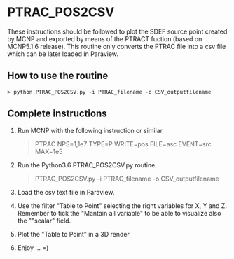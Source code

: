 # PTRAC_POS2CSV
These instructions should be followed to plot the SDEF source point created by MCNP and exported by means of the PTRACT fuction (based on MCNP5.1.6 release).
This routine only converts the PTRAC file into a csv file which can be later loaded in Paraview.

## How to use the routine
    > python PTRAC_POS2CSV.py -i PTRAC_filename -o CSV_outputfilename

## Complete instructions
1) Run MCNP with the following instruction or similar
    > PTRAC NPS=1,1e7 TYPE=P WRITE=pos FILE=asc EVENT=src MAX=1e5
    
2) Run the Python3.6 PTRAC_POS2CSV.py routine.
    > PTRAC_POS2CSV.py -i PTRAC_filename -o CSV_outputfilename
 
3) Load the csv text file in Paraview.
 
4) Use the filter "Table to Point" selecting the right variables for X, Y and Z. 
Remember to tick the "Mantain all variable" to be able to visualize also the ""scalar" field.
    
5) Plot the "Table to Point" in a 3D render

6) Enjoy ... =)
